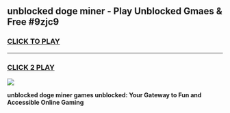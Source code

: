 
## unblocked doge miner - Play Unblocked Gmaes & Free #9zjc9
<h3>
<a href="https://news.freeplayer.one?title=unblocked_doge_miner&ref=03M">CLICK TO PLAY</a></h3>
<hr>

<h3>
<a href="https://news.freeplayer.one?title=unblocked_doge_miner&ref=03M">CLICK 2 PLAY</a>
  
</h3>

<a href="https://news.freeplayer.one?title=unblocked_doge_miner&ref=03M"><img src="https://clearcache.store/games.png"></a>


**unblocked doge miner games unblocked: Your Gateway to Fun and Accessible Online Gaming**
